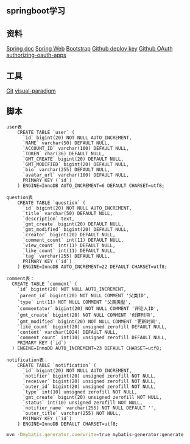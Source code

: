 ## springboot学习


## 资料

[Spring doc](https://spring.io/guides)
[Spring Web](https://spring.io/guides/gs/serving-web-content/)
[Bootstrap](https://www.bootcss.com/)
[Github deploy key](https://developer.github.com/v3/guides/managing-deploy-keys/#deploy-keys)
[Github OAuth](https://developer.github.com/apps/building-oauth-apps/creating-an-oauth-app/)
[authorizing-oauth-apps](https://developer.github.com/apps/building-oauth-apps/authorizing-oauth-apps/)

## 工具

[Git](https://git-scm.com/download)
[visual-paradigm](https://www.visual-paradigm.com/) 



## 脚本
```
user表
    CREATE TABLE `user` (
      `id` bigint(20) NOT NULL AUTO_INCREMENT,
      `NAME` varchar(50) DEFAULT NULL,
      `ACCOUNT_ID` varchar(100) DEFAULT NULL,
      `TOKEN` char(36) DEFAULT NULL,
      `GMT_CREATE` bigint(20) DEFAULT NULL,
      `GMT_MODIFIED` bigint(20) DEFAULT NULL,
      `bio` varchar(255) DEFAULT NULL,
      `avatar_url` varchar(100) DEFAULT NULL,
      PRIMARY KEY (`id`)
    ) ENGINE=InnoDB AUTO_INCREMENT=6 DEFAULT CHARSET=utf8;

```
```
question表
    CREATE TABLE `question` (
      `id` bigint(20) NOT NULL AUTO_INCREMENT,
      `title` varchar(50) DEFAULT NULL,
      `description` text,
      `gmt_create` bigint(20) DEFAULT NULL,
      `gmt_modified` bigint(20) DEFAULT NULL,
      `creator` bigint(20) DEFAULT NULL,
      `comment_count` int(11) DEFAULT NULL,
      `view_count` int(11) DEFAULT NULL,
      `like_count` int(11) DEFAULT NULL,
      `tag` varchar(255) DEFAULT NULL,
      PRIMARY KEY (`id`)
    ) ENGINE=InnoDB AUTO_INCREMENT=22 DEFAULT CHARSET=utf8;
```
```
comment表：
  CREATE TABLE `comment` (
    `id` bigint(20) NOT NULL AUTO_INCREMENT,
    `parent_id` bigint(20) NOT NULL COMMENT '父类ID',
    `type` int(11) NOT NULL COMMENT '父类类型',
    `commentator` bigint(20) NOT NULL COMMENT '评论人ID',
    `gmt_create` bigint(20) NOT NULL COMMENT '创建时间',
    `gmt_modified` bigint(20) NOT NULL COMMENT '更新时间',
    `like_count` bigint(20) unsigned zerofill DEFAULT NULL,
    `content` varchar(1024) DEFAULT NULL,
    `comment_count` int(10) unsigned zerofill DEFAULT NULL,
    PRIMARY KEY (`id`)
  ) ENGINE=InnoDB AUTO_INCREMENT=23 DEFAULT CHARSET=utf8;
```
```
notification表：
    CREATE TABLE `notification` (
      `id` bigint(20) NOT NULL AUTO_INCREMENT,
      `notifier` bigint(20) unsigned zerofill NOT NULL,
      `receiver` bigint(20) unsigned zerofill NOT NULL,
      `outer_id` bigint(20) unsigned zerofill NOT NULL,
      `type` int(10) unsigned zerofill NOT NULL,
      `gmt_create` bigint(20) unsigned zerofill NOT NULL,
      `status` int(10) unsigned zerofill NOT NULL,
      `notifier_name` varchar(255) NOT NULL DEFAULT '',
      `outer_title` varchar(255) NOT NULL,
      PRIMARY KEY (`id`)
    ) ENGINE=InnoDB DEFAULT CHARSET=utf8;
```






```bash
mvn -Dmybatis.generator.overwrite=true mybatis-generator:generate
```